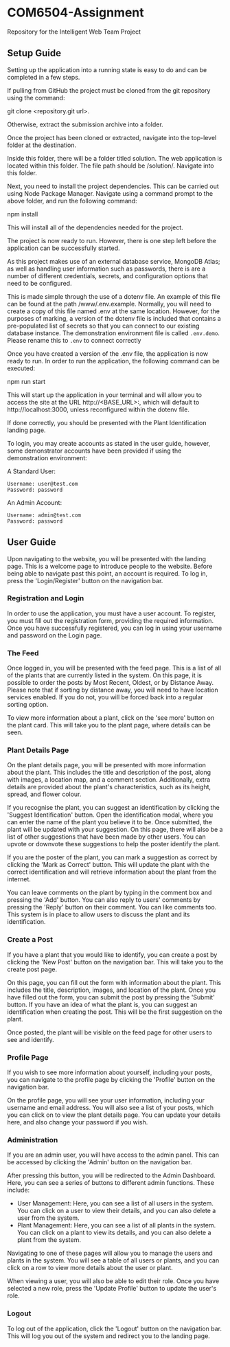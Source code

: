 # COM6504-Assignment
Repository for the Intelligent Web Team Project

## Setup Guide
Setting up the application into a running state is easy to do and can be completed in a few steps.

If pulling from GitHub the project must be cloned from the git repository using the command:

git clone <repository.git url>.

Otherwise, extract the submission archive into a folder.

Once the project has been cloned or extracted, navigate into the top-level folder at the destination.

Inside this folder, there will be a folder titled solution. The web application is located within this folder. The file path should be <project root>/solution/. Navigate into this folder.

Next, you need to install the project dependencies. This can be carried out using Node Package Manager. Navigate using a command prompt to the above folder, and run the following command:

npm install

This will install all of the dependencies needed for the project.

The project is now ready to run. However, there is one step left before the application can be successfully started.

As this project makes use of an external database service, MongoDB Atlas; as well as handling user information such as passwords, there is are a number of different credentials, secrets, and configuration options that need to be configured.

This is made simple through the use of a dotenv file. An example of this file can be found at the path <project root>/www/.env.example. 
Normally, you will need to create a copy of this file named .env at the same location. 
However, for the purposes of marking, a version of the dotenv file is included that contains a pre-populated list of secrets so that you can connect to our existing database instance.
The demonstration environment file is called `.env.demo`. Please rename this to `.env` to connect correctly

Once you have created a version of the .env file, the application is now ready to run. In order to run the application, the following command can be executed:

npm run start

This will start up the application in your terminal and will allow you to access the site at the URL http://<BASE_URL>:<PORT>, which will default to http://localhost:3000, unless reconfigured within the dotenv file.

If done correctly, you should be presented with the Plant Identification landing page.

To login, you may create accounts as stated in the user guide, however, some demonstrator accounts have been provided if using the demonstration environment:

A Standard User:
```
Username: user@test.com
Password: password
```

An Admin Account:
```
Username: admin@test.com
Password: password
```

## User Guide
Upon navigating to the website, you will be presented with the landing page. This is a welcome page to introduce people to the website. Before being able to navigate past this point, an account is required.
To log in, press the 'Login/Register' button on the navigation bar.

### Registration and Login
In order to use the application, you must have a user account. To register, you must fill out the registration form, providing the required information. Once you have successfully registered, you can log in
using your username and password on the Login page.

### The Feed
Once logged in, you will be presented with the feed page. This is a list of all of the plants that are currently listed in the system. On this page, it is possible to order the posts by Most Recent, Oldest, or by Distance Away.
Please note that if sorting by distance away, you will need to have location services enabled. If you do not, you will be forced back into a regular sorting option.

To view more information about a plant, click on the 'see more' button on the plant card. This will take you to the plant page, where details can be seen.

### Plant Details Page
On the plant details page, you will be presented with more information about the plant. This includes the title and description of the post, along with images, a location map, and a comment section.
Additionally, extra details are provided about the plant's characteristics, such as its height, spread, and flower colour.

If you recognise the plant, you can suggest an identification by clicking the 'Suggest Identification' button. Open the identification modal, where you can
enter the name of the plant you believe it to be. Once submitted, the plant will be updated with your suggestion.
On this page, there will also be a list of other suggestions that have been made by other users.
You can upvote or downvote these suggestions to help the poster identify the plant.

If you are the poster of the plant, you can mark a suggestion as correct by clicking the 'Mark as Correct' button. This will update the plant with the correct identification
and will retrieve information about the plant from the internet.

You can leave comments on the plant by typing in the comment box and pressing the 'Add' button. You can also reply to users' comments by pressing the 'Reply' button on their comment.
You can like comments too. This system is in place to allow users to discuss the plant and its identification.

### Create a Post
If you have a plant that you would like to identify, you can create a post by clicking the 'New Post' button on the navigation bar. This will take you to the create post page.

On this page, you can fill out the form with information about the plant. This includes the title, description, images, and location of the plant. Once you have filled out the form, you can submit the post by pressing the 'Submit' button.
If you have an idea of what the plant is, you can suggest an identification when creating the post. This will be the first suggestion on the plant.

Once posted, the plant will be visible on the feed page for other users to see and identify.

### Profile Page
If you wish to see more information about yourself, including your posts, you can navigate to the profile page by clicking the 'Profile' button on the navigation bar.

On the profile page, you will see your user information, including your username and email address. You will also see a list of your posts, which you can click on to view the plant details page.
You can update your details here, and also change your password if you wish.

### Administration
If you are an admin user, you will have access to the admin panel. This can be accessed by clicking the 'Admin' button on the navigation bar.

After pressing this button, you will be redirected to the Admin Dashboard. Here, you can see a series of buttons to different admin functions. These include:
- User Management: Here, you can see a list of all users in the system. You can click on a user to view their details, and you can also delete a user from the system.
- Plant Management: Here, you can see a list of all plants in the system. You can click on a plant to view its details, and you can also delete a plant from the system.

Navigating to one of these pages will allow you to manage the users and plants in the system. You will see a table of all users or plants, and you can click on a row to view more details about the user or plant.

When viewing a user, you will also be able to edit their role. Once you have selected a new role, press the 'Update Profile' button to update the user's role.

### Logout
To log out of the application, click the 'Logout' button on the navigation bar. This will log you out of the system and redirect you to the landing page.